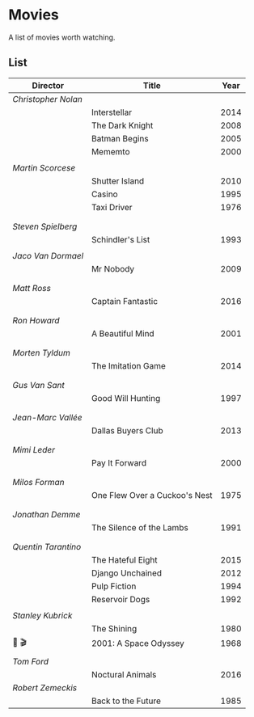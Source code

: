 # Movies

A list of movies worth watching.

## List

| Director | Title    | Year      |
| -------- | -------- | --------- |
| _Christopher Nolan_             | 
|          | Interstellar | 2014  |
|        | The Dark Knight | 2008 |
|          | Batman Begins | 2005 |
|          | Mememto  | 2000      |
| | | |
| _Martin Scorcese_               | 
|         | Shutter Island | 2010 |
|          | Casino   | 1995      |
|          | Taxi Driver | 1976   |
| | | |
| | | |
| _Steven Spielberg_              |
|       | Schindler's List | 1993 |
| | | |
| _Jaco Van Dormael_              | 
|          | Mr Nobody | 2009     |
| | | |
| | | |
| _Matt Ross_                     | 
|     | Captain Fantastic | 2016  |
| | | |
| | | |
| _Ron Howard_                    | 
|     | A Beautiful Mind | 2001   |
| | | |
| | | |
| _Morten Tyldum_                 | 
|     | The Imitation Game | 2014 |
| | | |
| | | |
| _Gus Van Sant_                  | 
|     | Good Will Hunting | 1997  |
| | | |
| | | |
| _Jean-Marc Vallée_              | 
|     | Dallas Buyers Club | 2013 |
| | | |
| | | |
| _Mimi Leder_                    | 
|       | Pay It Forward | 2000   |
| | | |
| | | |
| _Milos Forman_                  | 
| | One Flew Over a Cuckoo's Nest | 1975 |
| | | |
| | | |
| _Jonathan Demme_                | 
| | The Silence of the Lambs | 1991 |
| | | |
| | | |
| _Quentin Tarantino_             | 
|      | The Hateful Eight | 2015 |
|       | Django Unchained | 2012 |
|           | Pulp Fiction | 1994 |
|         | Reservoir Dogs | 1992 |
| | | |
| _Stanley Kubrick_               | 
|            | The Shining | 1980 |
| 👋 🎬 | 2001: A Space Odyssey | 1968 |
| | | |
| _Tom Ford_                      | 
|       | Noctural Animals | 2016 |
| _Robert Zemeckis_              |
|  | Back to the  Future | 1985   |

